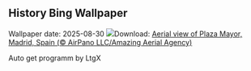 ## History Bing Wallpaper
Wallpaper date: 2025-08-30
![](https://www.bing.com/th?id=OHR.PlazaMayor_EN-US3692727880_UHD.jpg&w=1000)Download: [Aerial view of Plaza Mayor, Madrid, Spain (© AirPano LLC/Amazing Aerial Agency)](https://www.bing.com/th?id=OHR.PlazaMayor_EN-US3692727880_UHD.jpg)

Auto get programm by LtgX
